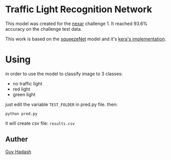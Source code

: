 # Traffic Light Recognition Network

This model was created for the [nexar](https://www.getnexar.com/) challenge 1.
It reached 93.6% accuracy on the challenge test data.

This work is based on the [squeezeNet](https://arxiv.org/abs/1602.07360)
model and it's [kera's implementation](https://github.com/DT42/squeezenet_demo).

# Using
in order to use the model to classify image to 3 classes:

 - no traffic light
 - red light
 - green light

just edit the variable `TEST_FOLDER` in pred.py file.
then:
```
python pred.py
```

it will create csv file: `results.csv`


## Auther
[Guy Hadash](https://www.linkedin.com/in/guy-hadash-b86a8031)
